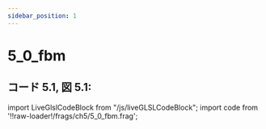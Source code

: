 ```yaml
---
sidebar_position: 1
---
```


# 5_0_fbm
## コード 5.1, 図 5.1: 

import LiveGlslCodeBlock from "/js/liveGLSLCodeBlock";
import code from '!!raw-loader!/frags/ch5/5_0_fbm.frag';

<LiveGlslCodeBlock fragName='5_0_fbm.frag' fragCode={code} />
